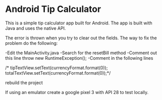 # Android Tip Calculator

This is a simple tip calculator app built for Android. The app is built with Java and uses the 
native API.

The error is thrown when you try to clear out the fields. The way to fix the problem do the following:

-Edit the MainActivity.java 
-Search for the resetBill method
-Comment out this line throw new RuntimeException();
-Comment in the following lines

/* tipTextView.setText(currencyFormat.format(0));
        totalTextView.setText(currencyFormat.format(0));*/
            
rebuild the project        

If using an emulator create a google pixel 3 with API 28 to test locally.

